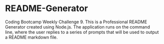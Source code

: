 # README-Generator
Coding Bootcamp Weekly Challenge 9. This is a Professional README Generator created using Node.js. The application runs on the command line, where the user replies to a series of prompts that will be used to output a README markdown file.
